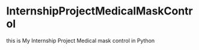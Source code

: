 # InternshipProjectMedicalMaskControl
this is My Internship Project Medical mask control in Python 
